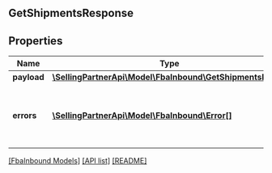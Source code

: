 ## GetShipmentsResponse

## Properties

Name | Type | Description | Notes
------------ | ------------- | ------------- | -------------
**payload** | [**\SellingPartnerApi\Model\FbaInbound\GetShipmentsResult**](GetShipmentsResult.md) |  | [optional]
**errors** | [**\SellingPartnerApi\Model\FbaInbound\Error[]**](Error.md) | A list of error responses returned when a request is unsuccessful. | [optional]

[[FbaInbound Models]](../) [[API list]](../../Api) [[README]](../../../README.md)
